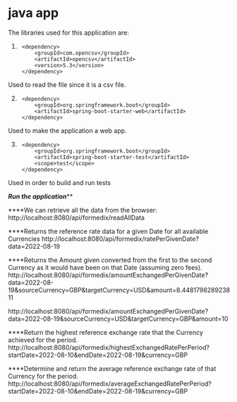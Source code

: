 # java app

The libraries used for this application are:

1. 
		<dependency>
			<groupId>com.opencsv</groupId>
			<artifactId>opencsv</artifactId>
			<version>5.3</version>
		</dependency>
		
		
Used to read the file since it is a csv file.

2. 
		<dependency>
			<groupId>org.springframework.boot</groupId>
			<artifactId>spring-boot-starter-web</artifactId>
		</dependency>

Used to make the application a web app.

3. 
		<dependency>
			<groupId>org.springframework.boot</groupId>
			<artifactId>spring-boot-starter-test</artifactId>
			<scope>test</scope>
		</dependency> 

Used in order to build and run tests


***********Run the application*************

****We can retrieve all the data from the browser:
http://localhost:8080/api/formedix/readAllData

****Returns the  reference rate data for a given Date for all available Currencies
http://localhost:8080/api/formedix/ratePerGivenDate?data=2022-08-19

****Returns the Amount given converted from the first to the second Currency as
    it would have been on that Date (assuming zero fees).
http://localhost:8080/api/formedix/amountExchangedPerGivenDate?data=2022-08-19&sourceCurrency=GBP&targetCurrency=USD&amount=8.448179828923811	

http://localhost:8080/api/formedix/amountExchangedPerGivenDate?data=2022-08-19&sourceCurrency=USD&targetCurrency=GBP&amount=10



****Return the highest reference exchange rate that the Currency achieved for the period.
http://localhost:8080/api/formedix/highestExchangedRatePerPeriod?startDate=2022-08-10&endDate=2022-08-19&currency=GBP


****Determine and return the average reference exchange rate of that Currency for the period.
http://localhost:8080/api/formedix/averageExchangedRatePerPeriod?startDate=2022-08-10&endDate=2022-08-19&currency=GBP
